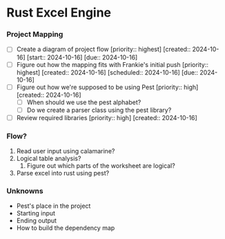 # Rust Excel Engine

### Project Mapping
- [ ] Create a diagram of project flow  [priority:: highest]  [created:: 2024-10-16]  [start:: 2024-10-16]  [due:: 2024-10-16]
- [ ] Figure out how the mapping fits with Frankie's initial push  [priority:: highest]  [created:: 2024-10-16]  [scheduled:: 2024-10-16]  [due:: 2024-10-16]
- [ ] Figure out how we're supposed to be using Pest  [priority:: high]  [created:: 2024-10-16]
	- [ ] When should we use the pest alphabet?
	- [ ] Do we create a parser class using the pest library?
- [ ] Review required libraries  [priority:: high]  [created:: 2024-10-16]

### Flow?
1. Read user input using calamarine?
2. Logical table analysis?
	1. Figure out which parts of the worksheet are logical?
3. Parse excel into rust using pest?

### Unknowns
- Pest's place in the project
- Starting input
- Ending output
- How to build the dependency map